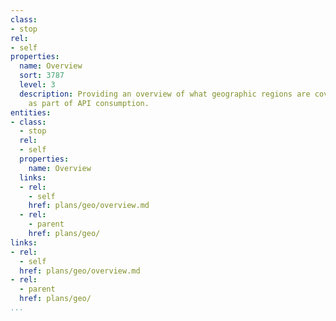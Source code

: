 ```yaml
---
class:
- stop
rel:
- self
properties:
  name: Overview
  sort: 3787
  level: 3
  description: Providing an overview of what geographic regions are covered or available
    as part of API consumption.
entities:
- class:
  - stop
  rel:
  - self
  properties:
    name: Overview
  links:
  - rel:
    - self
    href: plans/geo/overview.md
  - rel:
    - parent
    href: plans/geo/
links:
- rel:
  - self
  href: plans/geo/overview.md
- rel:
  - parent
  href: plans/geo/
...
```


